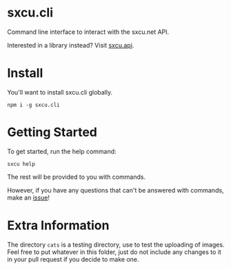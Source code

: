 # sxcu.cli

Command line interface to interact with the sxcu.net API.

Interested in a library instead? Visit [sxcu.api](https://github.com/Lovely-Experiences/sxcu.api).

# Install

You'll want to install sxcu.cli globally.

```console
npm i -g sxcu.cli
```

# Getting Started

To get started, run the help command:

```console
sxcu help
```

The rest will be provided to you with commands.

However, if you have any questions that can't be answered with commands, make an [issue](https://github.com/Lovely-Experiences/sxcu.cli)!

# Extra Information

The directory `cats` is a testing directory, use to test the uploading of images. Feel free to put whatever in this folder, just do not include any changes to it in your pull request if you decide to make one.
